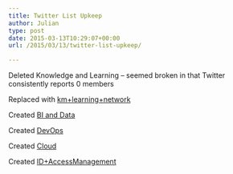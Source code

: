 ```yaml
---
title: Twitter List Upkeep
author: Julian
type: post
date: 2015-03-13T10:29:07+00:00
url: /2015/03/13/twitter-list-upkeep/

---
```

Deleted Knowledge and Learning – seemed broken in that Twitter consistently reports 0 members

Replaced with [km+learning+network][1]

Created [BI and Data][2]

Created [DevOps][3]

Created [Cloud][4]

Created [ID+AccessManagement][5]

 [1]: https://twitter.com/Synesthesia/lists/km-learning-network
 [2]: https://twitter.com/Synesthesia/lists/bi-and-data
 [3]: https://twitter.com/Synesthesia/lists/devops
 [4]: https://twitter.com/Synesthesia/lists/cloud
 [5]: https://twitter.com/Synesthesia/lists/id-accessmanagement
